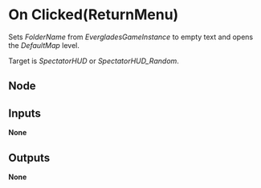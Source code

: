 # On Clicked(ReturnMenu)
Sets *FolderName* from *EvergladesGameInstance* to empty text and opens
the *DefaultMap* level.  

Target is *SpectatorHUD* or *SpectatorHUD_Random*.  

## Node

## Inputs
**None**

## Outputs
**None**